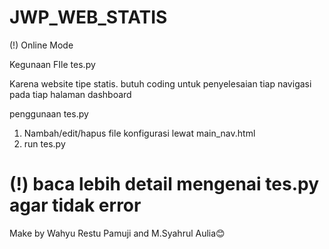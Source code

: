 # JWP_WEB_STATIS


(!) Online Mode

Kegunaan FIle tes.py

Karena website tipe statis. butuh coding untuk penyelesaian tiap navigasi pada tiap halaman dashboard


penggunaan tes.py
1. Nambah/edit/hapus file konfigurasi lewat main_nav.html
2. run tes.py


(!) baca lebih detail mengenai tes.py agar tidak error
=======
Make by Wahyu Restu Pamuji and M.Syahrul Aulia😊
